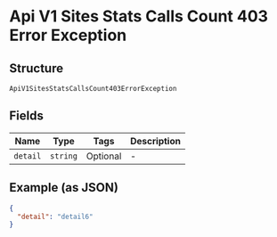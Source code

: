 
# Api V1 Sites Stats Calls Count 403 Error Exception

## Structure

`ApiV1SitesStatsCallsCount403ErrorException`

## Fields

| Name | Type | Tags | Description |
|  --- | --- | --- | --- |
| `detail` | `string` | Optional | - |

## Example (as JSON)

```json
{
  "detail": "detail6"
}
```

